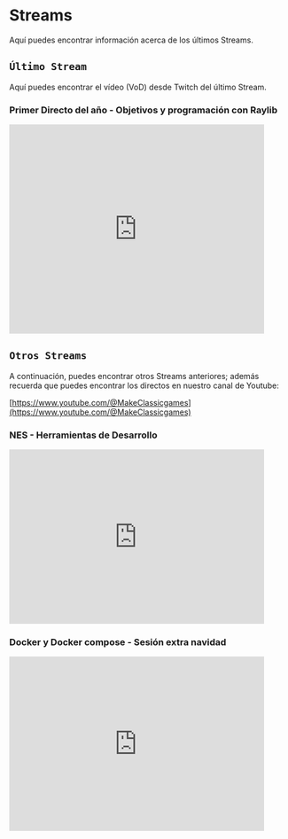 # Streams

Aquí puedes encontrar información acerca de los últimos Streams.

## ```Último Stream```

Aquí puedes encontrar el vídeo (VoD) desde Twitch del último Stream.

### Primer Directo del año - Objetivos y programación con Raylib

<iframe src="https://player.twitch.tv/?video=2346885349&parent=makeclassicgames.dev" frameborder="0" allowfullscreen="true" scrolling="no" height="378" width="460"></iframe>

<p></p>

## ```Otros Streams```

A continuación, puedes encontrar otros Streams anteriores; además recuerda que puedes encontrar los directos en nuestro canal de Youtube:

[https://www.youtube.com/@MakeClassicgames](https://www.youtube.com/@MakeClassicgames)

<p></p>

### NES - Herramientas de Desarrollo

<iframe width="460" height="315" src="https://www.youtube.com/embed/XzkOyIhTq_8?si=QEIhqMmeRqc8Rn6N" title="YouTube video player" frameborder="0" allow="accelerometer; autoplay; clipboard-write; encrypted-media; gyroscope; picture-in-picture; web-share" referrerpolicy="strict-origin-when-cross-origin" allowfullscreen></iframe>
<p></p>

### Docker y Docker compose - Sesión extra navidad

<iframe width="460" height="315" src="https://www.youtube.com/embed/e1KL6D8AgQI?si=v7UB4-i8-RBQfIFi" title="YouTube video player" frameborder="0" allow="accelerometer; autoplay; clipboard-write; encrypted-media; gyroscope; picture-in-picture; web-share" referrerpolicy="strict-origin-when-cross-origin" allowfullscreen></iframe>
